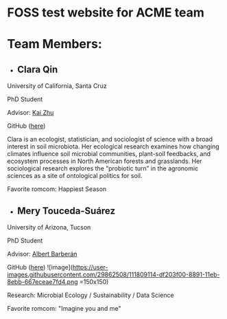 # FOSS test website for ACME team


# Team Members:

* ## Clara Qin

University of California, Santa Cruz

PhD Student

Advisor: [Kai Zhu](https://zhulab.ucsc.edu/)

GitHub ([here](https://github.com/claraqin))

Clara is an ecologist, statistician, and sociologist of science with a broad interest in soil microbiota. Her ecological research examines how changing climates influence soil microbial communities, plant-soil feedbacks, and ecosystem processes in North American forests and grasslands. Her sociological research explores the “probiotic turn” in the agronomic sciences as a site of ontological politics for soil.

Favorite romcom: Happiest Season



* ## Mery Touceda-Suárez

University of Arizona, Tucson

PhD Student

Advisor: [Albert Barberán](https://barberanalbert.wixsite.com/labpage)

GitHub ([here](https://github.com/MeryTouceda))
![image](https://user-images.githubusercontent.com/29862508/111809114-df203f00-8891-11eb-8ebb-667eceae7fd4.png =150x150)

Research: Microbial Ecology / Sustainability / Data Science

Favorite romcom: "Imagine you and me"

